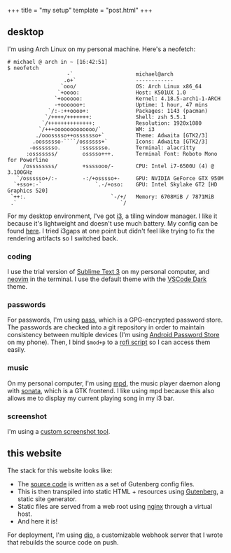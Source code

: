 +++
title = "my setup"
template = "post.html"
+++

## desktop

I'm using Arch Linux on my personal machine. Here's a neofetch:

```
# michael @ arch in ~ [16:42:51]
$ neofetch
                   -`                    michael@arch
                  .o+`                   ------------
                 `ooo/                   OS: Arch Linux x86_64
                `+oooo:                  Host: K501UX 1.0
               `+oooooo:                 Kernel: 4.18.5-arch1-1-ARCH
               -+oooooo+:                Uptime: 1 hour, 47 mins
             `/:-:++oooo+:               Packages: 1143 (pacman)
            `/++++/+++++++:              Shell: zsh 5.5.1
           `/++++++++++++++:             Resolution: 1920x1080
          `/+++ooooooooooooo/`           WM: i3
         ./ooosssso++osssssso+`          Theme: Adwaita [GTK2/3]
        .oossssso-````/ossssss+`         Icons: Adwaita [GTK2/3]
       -osssssso.      :ssssssso.        Terminal: alacritty
      :osssssss/        osssso+++.       Terminal Font: Roboto Mono for Powerline
     /ossssssss/        +ssssooo/-       CPU: Intel i7-6500U (4) @ 3.100GHz
   `/ossssso+/:-        -:/+osssso+-     GPU: NVIDIA GeForce GTX 950M
  `+sso+:-`                 `.-/+oso:    GPU: Intel Skylake GT2 [HD Graphics 520]
 `++:.                           `-/+/   Memory: 6708MiB / 7871MiB
 .`                                 `/

```

For my desktop environment, I've got [i3](https://i3wm.org/), a tiling window manager. I like it because it's lightweight and doesn't use much battery. My config can be found [here](https://git.mzhang.me/michael/dotfiles/src/branch/master/.config/i3/config). I tried i3gaps at one point but didn't feel like trying to fix the rendering artifacts so I switched back.

### coding

I use the trial version of [Sublime Text 3](http://www.sublimetext.com/) on my personal computer, and [neovim](https://neovim.io/) in the terminal. I use the default theme with the [VSCode Dark](https://github.com/nikeee/visual-studio-dark) theme.

### passwords

For passwords, I'm using [pass](https://www.passwordstore.org/), which is a GPG-encrypted password store. The passwords are checked into a git repository in order to maintain consistency between multiple devices (I'm using [Android Password Store](https://github.com/zeapo/Android-Password-Store) on my phone). Then, I bind `$mod+p` to a [rofi script](https://git.mzhang.me/michael/dotfiles/src/branch/master/.local/scripts/passmenu) so I can access them easily.

### music

On my personal computer, I'm using [mpd](https://www.musicpd.org/), the music player daemon along with [sonata](https://www.nongnu.org/sonata/), which is a GTK frontend. I like using mpd because this also allows me to display my current playing song in my i3 bar.

### screenshot

I'm using a [custom screenshot tool](https://git.mzhang.me/michael/leanshot).

## this website

The stack for this website looks like:

- The [source code](https://git.mzhang.me/michael/blog) is written as a set of Gutenberg config files.
- This is then transpiled into static HTML + resources using [Gutenberg](https://www.getgutenberg.io/), a static site generator.
- Static files are served from a web root using [nginx](https://nginx.org/en/) through a virtual host.
- And here it is!

For deployment, I'm using [dip](https://github.com/acmumn/dip), a customizable webhook server that I wrote that rebuilds the source code on push.
